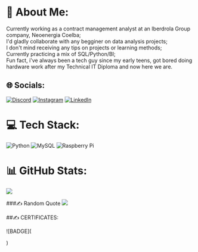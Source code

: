 # 💫 About Me:
Currently working as a contract management analyst  at an Iberdrola Group company, Neoenergia Coelba;<br>I'd gladly collaborate with any begginer on data analysis projects;<br>I don't mind receiving any tips on projects or learning methods;<br>Currently practicing a mix of SQL/Python/BI;<br>Fun fact, i've always been a tech guy since my early teens, got bored doing hardware work after my  Technical IT Diploma and now here we are.


## 🌐 Socials:
[![Discord](https://img.shields.io/badge/Discord-%237289DA.svg?logo=discord&logoColor=white)](https://discordapp.com/users/366041650931433483) [![Instagram](https://img.shields.io/badge/Instagram-%23E4405F.svg?logo=Instagram&logoColor=white)](https://instagram.com/al_lacerda_) [![LinkedIn](https://img.shields.io/badge/LinkedIn-%230077B5.svg?logo=linkedin&logoColor=white)](https://linkedin.com/in/https://www.linkedin.com/in/alisson-lacerda-675665169/) 

# 💻 Tech Stack:
![Python](https://img.shields.io/badge/python-3670A0?style=for-the-badge&logo=python&logoColor=ffdd54) ![MySQL](https://img.shields.io/badge/mysql-%2300f.svg?style=for-the-badge&logo=mysql&logoColor=white) ![Raspberry Pi](https://img.shields.io/badge/-RaspberryPi-C51A4A?style=for-the-badge&logo=Raspberry-Pi)
# 📊 GitHub Stats:
![](https://github-readme-streak-stats.herokuapp.com/?user=Alissonclacerda&theme=dark&hide_border=false)<br/>

###✍️ Random Quote
![](https://quotes-github-readme.vercel.app/api?type=horizontal&theme=tokyonight)

##✍️  CERTIFICATES:

![BADGE](<div data-iframe-width="150" data-iframe-height="270" data-share-badge-id="8acf52ec-68ac-4e8e-96ee-d30eb2a9ebaa" data-share-badge-host="https://www.credly.com"></div><script type="text/javascript" async src="//cdn.credly.com/assets/utilities/embed.js"></script>)

